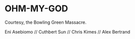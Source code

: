 # OHM-MY-GOD

Courtesy, the Bowling Green Massacre.

Eni Asebiomo // Cuthbert Sun // Chris Kimes // Alex Bertrand
